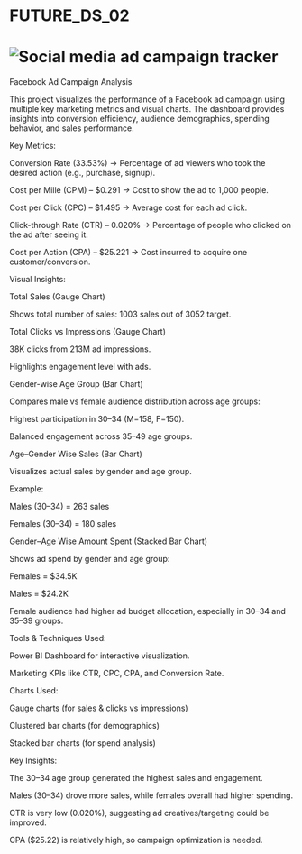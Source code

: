 # FUTURE_DS_02
# ![Social media ad campaign tracker](https://github.com/user-attachments/assets/dbd61846-f0b5-4cac-8511-3f32c40b0ecf)
Facebook Ad Campaign Analysis

This project visualizes the performance of a Facebook ad campaign using multiple key marketing metrics and visual charts. The dashboard provides insights into conversion efficiency, audience demographics, spending behavior, and sales performance.

 Key Metrics:

Conversion Rate (33.53%) → Percentage of ad viewers who took the desired action (e.g., purchase, signup).

Cost per Mille (CPM) – $0.291 → Cost to show the ad to 1,000 people.

Cost per Click (CPC) – $1.495 → Average cost for each ad click.

Click-through Rate (CTR) – 0.020% → Percentage of people who clicked on the ad after seeing it.

Cost per Action (CPA) – $25.221 → Cost incurred to acquire one customer/conversion.

 Visual Insights:

Total Sales (Gauge Chart)

Shows total number of sales: 1003 sales out of 3052 target.

Total Clicks vs Impressions (Gauge Chart)

38K clicks from 213M ad impressions.

Highlights engagement level with ads.

Gender-wise Age Group (Bar Chart)

Compares male vs female audience distribution across age groups:

Highest participation in 30–34 (M=158, F=150).

Balanced engagement across 35–49 age groups.

Age–Gender Wise Sales (Bar Chart)

Visualizes actual sales by gender and age group.

Example:

Males (30–34) = 263 sales

Females (30–34) = 180 sales

Gender–Age Wise Amount Spent (Stacked Bar Chart)

Shows ad spend by gender and age group:

Females = $34.5K

Males = $24.2K

Female audience had higher ad budget allocation, especially in 30–34 and 35–39 groups.

Tools & Techniques Used:

Power BI Dashboard for interactive visualization.

Marketing KPIs like CTR, CPC, CPA, and Conversion Rate.

Charts Used:

Gauge charts (for sales & clicks vs impressions)

Clustered bar charts (for demographics)

Stacked bar charts (for spend analysis)

 Key Insights:

The 30–34 age group generated the highest sales and engagement.

Males (30–34) drove more sales, while females overall had higher spending.

CTR is very low (0.020%), suggesting ad creatives/targeting could be improved.

CPA ($25.22) is relatively high, so campaign optimization is needed.

